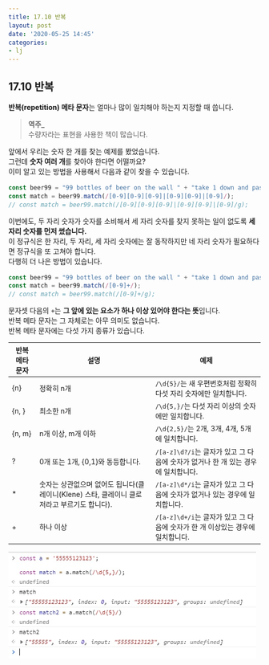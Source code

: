 ```yaml
---
title: 17.10 반복
layout: post
date: '2020-05-25 14:45'
categories:
- lj
---
```


## 17.10 반복

**반복(repetition) 메타 문자**는 얼마나 많이 일치해야 하는지 지정할 때 씁니다.  

>**역주_**  
>수량자라는 표현을 사용한 책이 많습니다.

앞에서 우리는 숫자 한 개를 찾는 예제를 봤었습니다.  
그런데 **숫자 여러 개**를 찾아야 한다면 어떨까요?  
이미 알고 있는 방법을 사용해서 다음과 같이 찾을 수 있습니다.

```javascript
const beer99 = "99 bottles of beer on the wall " + "take 1 down and pass it around -- " + "98 bottles of beer on the wall.";
const match = beer99.match(/[0-9][0-9][0-9]|[0-9][0-9]|[0-9]/);
// const match = beer99.match(/[0-9][0-9][0-9]|[0-9][0-9]|[0-9]/g);
```

이번에도, 두 자리 숫자가 숫자를 소비해서 세 자리 숫자를 찾지 못하는 일이 없도록 **세 자리 숫자를 먼저 썼습니다.**  
이 정규식은 한 자리, 두 자리, 세 자리 숫자에는 잘 동작하지만 네 자리 숫자가 필요하다면 정규식을 또 고쳐야 합니다.  
다행히 더 나은 방법이 있습니다.

```javascript
const beer99 = "99 bottles of beer on the wall " + "take 1 down and pass it around -- " + "98 bottles of beer on the wall.";
const match = beer99.match(/[0-9]+/);
// const match = beer99.match(/[0-9]+/g);
```

문자셋 다음의 `+`는 **그 앞에 있는 요소가 하나 이상 있어야 한다는 뜻**입니다.  
반복 메타 문자는 그 자체로는 아무 의미도 없습니다.  
반복 메타 문자에는 다섯 가지 종류가 있습니다.

|반복 메타 문자|설명|예제|
|-------------|---|----|
|{n}|정확히 n개|`/\d{5}/`는 새 우편번호처럼 정확히 다섯 자리 숫자에만 일치합니다.|
|{n, }|최소한 n개|`/\d{5,}/`는 다섯 자리 이상의 숫자에만 일치합니다.|
|{n, m}|n개 이상, m개 이하|`/\d{2,5}/`는 2개, 3개, 4개, 5개에 일치합니다.|
|?|0개 또는 1개, {0,1}와 동등합니다.|`/[a-z]\d?/i`는 글자가 있고 그 다음에 숫자가 없거나 한 개 있는 경우에 일치합니다.|
|*|숫자는 상관없으며 없어도 됩니다(클레이니(Klene) 스타, 클레이니 클로저라고 부르기도 합니다).|`/[a-z]\d*/i`는 글자가 있고 그 다음에 숫자가 없거나 있는 경우에 일치합니다.|
|+|하나 이상|`/[a-z]\d+/i`는 글자가 있고 그 다음에 숫자가 한 개 이상있는 경우에 일치합니다.|

![](/static/img/learningjs/image167.jpg)